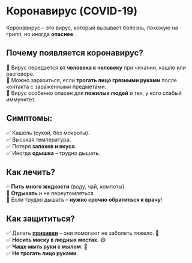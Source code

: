 # Коронавирус (COVID-19)

Коронавирус – это вирус, который вызывает болезнь, похожую на грипп, но иногда **опаснее**.

## Почему появляется коронавирус?
🔹 Вирус передается **от человека к человеку** при чихании, кашле или разговоре.  
🔹 Можно заразиться, если **трогать лицо грязными руками** после контакта с зараженными предметами.  
🔹 Вирус особенно опасен для **пожилых людей** и тех, у кого слабый иммунитет.  

## Симптомы:
✅ Кашель (сухой, без мокроты).  
✅ Высокая температура.  
✅ Потеря **запахов и вкуса**.  
✅ Иногда **одышка** – трудно дышать.  

## Как лечить?
💦 **Пить много жидкости** (воду, чай, компоты).  
🛌 **Отдыхать** и не переутомляться.  
🏥 Если трудно дышать – **нужно срочно обратиться к врачу**!  

## Как защититься?
✅ Делать **[прививки](vaccination.md)** – они помогают не заболеть тяжело. 💉  
✅ **Носить маску в людных местах**. 😷  
✅ **Чаще мыть руки с мылом**. 🧼  
✅ **Не трогать лицо руками**.  
